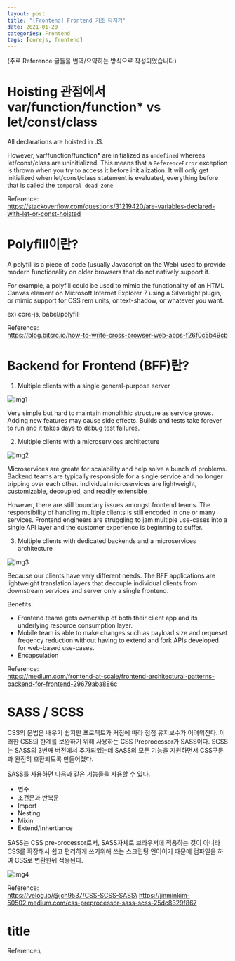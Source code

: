 ```yaml
---
layout: post
title: "[Frontend] Frontend 기초 다지기"
date: 2021-01-20
categories: Frontend
tags: [corejs, frontend]
---
```

(주로 Reference 글들을 번역/요약하는 방식으로 작성되었습니다)

# Hoisting 관점에서 var/function/function* vs let/const/class
All declarations are hoisted in JS.

However, var/function/function* are initialized as `undefined` whereas let/const/class are uninitialized. This means that a `ReferenceError` exception is thrown  when you try to access it before initialization. It will only get initialized when let/const/class statement is evaluated, everything before that is called the `temporal dead zone`

Reference:\
https://stackoverflow.com/questions/31219420/are-variables-declared-with-let-or-const-hoisted

# Polyfill이란?
A polyfill is a piece of code (usually Javascript on the Web) used to provide modern functionality on older browsers that do not natively support it.

For example, a polyfill could be used to mimic the functionality of an HTML Canvas element on Microsoft Internet Explorer 7 using a Silverlight plugin, or mimic support for CSS rem units, or text-shadow, or whatever you want.

ex) core-js, babel/polyfill


Reference:\
https://blog.bitsrc.io/how-to-write-cross-browser-web-apps-f26f0c5b49cb


# Backend for Frontend (BFF)란?
1. Multiple clients with a single general-purpose server

![img1](https://miro.medium.com/max/511/1*7GPb_OQxU_i4SQHrC8Zr4g.png)

Very simple but hard to maintain monolithic structure as service grows. Adding new features may cause side effects. Builds and tests take forever to run and it takes days to debug test failures.

2. Multiple clients with a microservices architecture

![img2](https://miro.medium.com/max/533/1*l-oaQeN0bYO741_cTwlC1Q.png)

Microservices are greate for scalability and help solve a bunch of problems. Backend teams are typically responsible for a single service and no longer tripping over each other. Individual microservices are lightweight, customizable, decoupled, and readily extensible

However, there are still boundary issues amongst frontend teams. The responsibility of handling multiple clients is still encoded in one or many services. Frontend engineers are struggling to jam multiple use-cases into a single API layer and the customer experience is beginning to suffer.

3. Multiple clients with dedicated backends and a microservices architecture

![img3](https://miro.medium.com/max/581/1*Hg4bB1sHypg5IHCXBW8DZA.png)

Because our clients have very different needs. The BFF applications are lightweight translation layers that decouple individual clients from downstream services and server only a single frontend.

Benefits:
- Frontend teams gets ownership of both their client app and its underlying resource consumption layer.
- Mobile team is able to make changes such as payload size and requeset freqency reduction without having to extend and fork APIs developed for web-based use-cases.
- Encapsulation

Reference:\
https://medium.com/frontend-at-scale/frontend-architectural-patterns-backend-for-frontend-29679aba886c



# SASS / SCSS
CSS의 문법은 배우기 쉽지만 프로젝트가 커짐에 따라 점점 유지보수가 어려워진다. 이러한 CSS의 한계를 보완하기 위해 사용하는 CSS Preprocessor가 SASS이다. SCSS는 SASS의 3번째 버전에서 추가되었는데 SASS의 모든 기능을 지원하면서 CSS구문과 완전히 호환되도록 만들어졌다.

SASS를 사용하면 다음과 같은 기능들을 사용할 수 있다.
- 변수
- 조건문과 반복문
- Import
- Nesting
- Mixin
- Extend/Inhertiance

SASS는 CSS pre-processor로서, SASS자체로 브라우저에 적용하는 것이 아니라 CSS를 확장해서 쉽고 편리하게 쓰기위해 쓰는 스크립팅 언어이기 때문에 컴파일을 하여 CSS로 변환한뒤 적용된다.

![img4](https://media.vlpt.us/images/jch9537/post/80177762-ee3d-40d2-9883-bc2d5bfc2775/image.png)

Reference:\
https://velog.io/@jch9537/CSS-SCSS-SASS\
https://jinminkim-50502.medium.com/css-preprocessor-sass-scss-25dc8329f867



# title

Reference:\